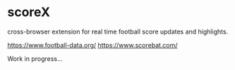 # scoreX
cross-browser extension for real time football score updates and highlights.


https://www.football-data.org/
https://www.scorebat.com/

Work in progress...
